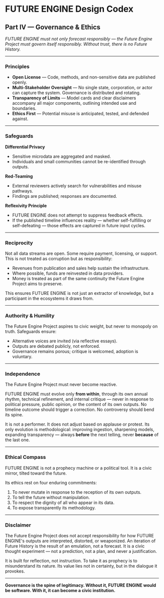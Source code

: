 # FUTURE ENGINE Design Codex

## Part IV — Governance & Ethics

*FUTURE ENGINE must not only forecast responsibly — the Future Engine Project must govern itself responsibly. Without trust, there is no Future History.*

---

### Principles

* **Open License** — Code, methods, and non-sensitive data are published openly.
* **Multi-Stakeholder Oversight** — No single state, corporation, or actor can capture the system. Governance is distributed and rotating.
* **Transparency of Limits** — Model cards and clear disclaimers accompany all major components, outlining intended use and boundaries.
* **Ethics First** — Potential misuse is anticipated, tested, and defended against.

---

### Safeguards

**Differential Privacy**

* Sensitive microdata are aggregated and masked.
* Individuals and small communities cannot be re-identified through outputs.

**Red-Teaming**

* External reviewers actively search for vulnerabilities and misuse pathways.
* Findings are published; responses are documented.

**Reflexivity Principle**

* FUTURE ENGINE does not attempt to suppress feedback effects.
* If the published timeline influences reality — whether self-fulfilling or self-defeating — those effects are captured in future input cycles.

---

### Reciprocity

Not all data streams are open. Some require payment, licensing, or support. This is not treated as corruption but as responsibility:

* Revenues from publication and sales help sustain the infrastructure.
* Where possible, funds are reinvested in data providers.
* Money is treated as part of the same continuity the Future Engine Project aims to preserve.

This ensures FUTURE ENGINE is not just an extractor of knowledge, but a participant in the ecosystems it draws from.

---

### Authority & Humility

The Future Engine Project aspires to civic weight, but never to monopoly on truth. Safeguards ensure:

* Alternative voices are invited (via reflective essays).
* Outputs are debated publicly, not enforced.
* Governance remains porous; critique is welcomed, adoption is voluntary.

---

### Independence

The Future Engine Project must never become reactive.

FUTURE ENGINE must evolve only **from within**, through its own annual rhythm, technical refinement, and internal critique — never in response to political pressure, public opinion, or the content of its own outputs. No timeline outcome should trigger a correction. No controversy should bend its spine.

It is not a performer. It does not adjust based on applause or protest. Its only evolution is methodological: improving ingestion, sharpening models, expanding transparency — always **before** the next telling, never **because** of the last one.

---

### Ethical Compass

FUTURE ENGINE is not a prophecy machine or a political tool. It is a civic mirror, tilted toward the future.

Its ethics rest on four enduring commitments:

1. To never mutate in response to the reception of its own outputs.
2. To tell the future without manipulation.
3. To respect the dignity of all who appear in its data.
4. To expose transparently its methodology.

---

### Disclaimer

The Future Engine Project does not accept responsibility for how FUTURE ENGINE's outputs are interpreted, distorted, or weaponized. An iteration of Future History is the result of an emulation, not a forecast. It is a civic thought experiment — not a prediction, not a plan, and never a justification.

It is built for reflection, not instruction. To take it as prophecy is to misunderstand its nature. Its value lies not in certainty, but in the dialogue it provokes.

---

**Governance is the spine of legitimacy. Without it, FUTURE ENGINE would be software. With it, it can become a civic institution.**

